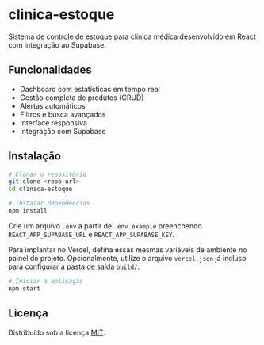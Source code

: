 # clinica-estoque

Sistema de controle de estoque para clínica médica desenvolvido em React com integração ao Supabase.

## Funcionalidades

- Dashboard com estatísticas em tempo real
- Gestão completa de produtos (CRUD)
- Alertas automáticos
- Filtros e busca avançados
- Interface responsiva
- Integração com Supabase

## Instalação

```bash
# Clonar o repositório
git clone <repo-url>
cd clinica-estoque

# Instalar dependências
npm install
```

Crie um arquivo `.env` a partir de `.env.example` preenchendo `REACT_APP_SUPABASE_URL` e `REACT_APP_SUPABASE_KEY`.

Para implantar no Vercel, defina essas mesmas variáveis de ambiente no painel do projeto. Opcionalmente, utilize o arquivo `vercel.json` já incluso para configurar a pasta de saída `build/`.

```bash
# Iniciar a aplicação
npm start
```

## Licença

Distribuído sob a licença [MIT](LICENSE).
